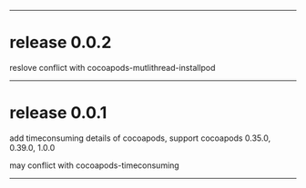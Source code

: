 ----
release 0.0.2
====
reslove conflict with cocoapods-mutlithread-installpod

----
release 0.0.1
====
add timeconsuming details of cocoapods, support cocoapods 0.35.0, 0.39.0, 1.0.0

may conflict with cocoapods-timeconsuming

-----
